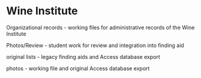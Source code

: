 # Wine Institute

<p>Organizational records - working files for administrative records of the Wine Institute</p>
<p>Photos/Review - student work for review and integration into finding aid</p>
<p>original lists - legacy finding aids and Access database export</p>
<p>photos - working file and original Access database export</p> 
